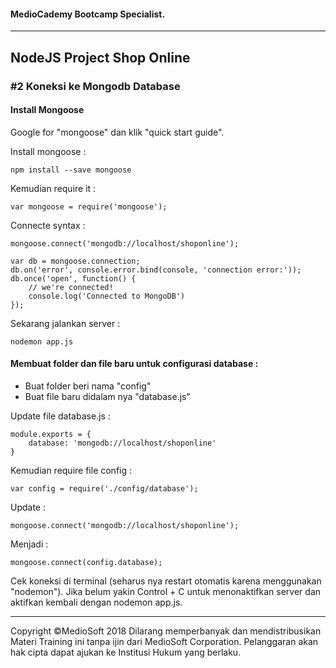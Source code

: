 #### MedioCademy Bootcamp Specialist.

---

## NodeJS Project Shop Online

### #2 Koneksi ke Mongodb Database

#### Install Mongoose

Google for "mongoose" dan klik "quick start guide".

Install mongoose :

	npm install --save mongoose
	
Kemudian require it :

	var mongoose = require('mongoose');
	
Connecte syntax :

	mongoose.connect('mongodb://localhost/shoponline');
	
	var db = mongoose.connection;
	db.on('error', console.error.bind(console, 'connection error:'));
	db.once('open', function() {
		// we're connected!
		console.log('Connected to MongoDB')
	});
	
Sekarang jalankan server :

	nodemon app.js
	
#### Membuat folder dan file baru untuk configurasi database :

* Buat folder beri nama "config"
* Buat file baru didalam nya "database.js"

Update file database.js :

	module.exports = {
		database: 'mongodb://localhost/shoponline'
	}

Kemudian require file config :

	var config = require('./config/database');
	
Update :	

	mongoose.connect('mongodb://localhost/shoponline');
	
Menjadi :	

	mongoose.connect(config.database);

Cek koneksi di terminal (seharus nya restart otomatis karena menggunakan "nodemon"). Jika belum yakin Control + C untuk menonaktifkan server dan aktifkan kembali dengan nodemon app.js.




































---
Copyright &copy;MedioSoft 2018 
Dilarang memperbanyak dan mendistribusikan Materi Training ini tanpa ijin dari MedioSoft Corporation. Pelanggaran akan hak cipta dapat ajukan ke Institusi Hukum yang berlaku.